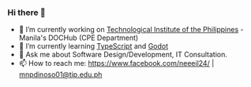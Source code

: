 ### Hi there 👋




- 🔭 I’m currently working on [Technological Institute of the Philippines](https://www.tip.edu.ph/) - Manila's DOCHub (CPE Department)
- 🌱 I’m currently learning [TypeScript](https://www.typescriptlang.org/) and [Godot](https://godotengine.org/)
- 💬 Ask me about Software Design/Development, IT Consultation.
- 📫 How to reach me: https://www.facebook.com/neeeil24/  | mnpdinoso01@tip.edu.ph


